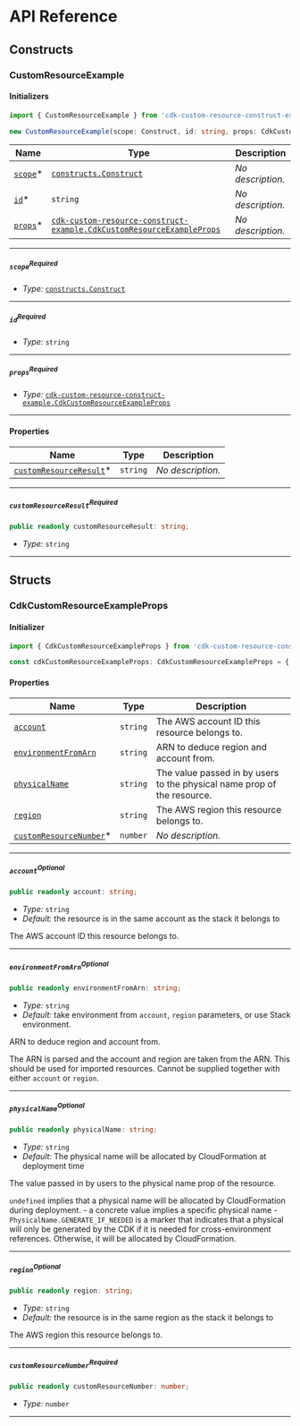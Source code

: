# API Reference <a name="API Reference" id="api-reference"></a>

## Constructs <a name="Constructs" id="constructs"></a>

### CustomResourceExample <a name="cdk-custom-resource-construct-example.CustomResourceExample" id="cdkcustomresourceconstructexamplecustomresourceexample"></a>

#### Initializers <a name="cdk-custom-resource-construct-example.CustomResourceExample.Initializer" id="cdkcustomresourceconstructexamplecustomresourceexampleinitializer"></a>

```typescript
import { CustomResourceExample } from 'cdk-custom-resource-construct-example'

new CustomResourceExample(scope: Construct, id: string, props: CdkCustomResourceExampleProps)
```

| **Name** | **Type** | **Description** |
| --- | --- | --- |
| [`scope`](#cdkcustomresourceconstructexamplecustomresourceexampleparameterscope)<span title="Required">*</span> | [`constructs.Construct`](#constructs.Construct) | *No description.* |
| [`id`](#cdkcustomresourceconstructexamplecustomresourceexampleparameterid)<span title="Required">*</span> | `string` | *No description.* |
| [`props`](#cdkcustomresourceconstructexamplecustomresourceexampleparameterprops)<span title="Required">*</span> | [`cdk-custom-resource-construct-example.CdkCustomResourceExampleProps`](#cdk-custom-resource-construct-example.CdkCustomResourceExampleProps) | *No description.* |

---

##### `scope`<sup>Required</sup> <a name="cdk-custom-resource-construct-example.CustomResourceExample.parameter.scope" id="cdkcustomresourceconstructexamplecustomresourceexampleparameterscope"></a>

- *Type:* [`constructs.Construct`](#constructs.Construct)

---

##### `id`<sup>Required</sup> <a name="cdk-custom-resource-construct-example.CustomResourceExample.parameter.id" id="cdkcustomresourceconstructexamplecustomresourceexampleparameterid"></a>

- *Type:* `string`

---

##### `props`<sup>Required</sup> <a name="cdk-custom-resource-construct-example.CustomResourceExample.parameter.props" id="cdkcustomresourceconstructexamplecustomresourceexampleparameterprops"></a>

- *Type:* [`cdk-custom-resource-construct-example.CdkCustomResourceExampleProps`](#cdk-custom-resource-construct-example.CdkCustomResourceExampleProps)

---



#### Properties <a name="Properties" id="properties"></a>

| **Name** | **Type** | **Description** |
| --- | --- | --- |
| [`customResourceResult`](#cdkcustomresourceconstructexamplecustomresourceexamplepropertycustomresourceresult)<span title="Required">*</span> | `string` | *No description.* |

---

##### `customResourceResult`<sup>Required</sup> <a name="cdk-custom-resource-construct-example.CustomResourceExample.property.customResourceResult" id="cdkcustomresourceconstructexamplecustomresourceexamplepropertycustomresourceresult"></a>

```typescript
public readonly customResourceResult: string;
```

- *Type:* `string`

---


## Structs <a name="Structs" id="structs"></a>

### CdkCustomResourceExampleProps <a name="cdk-custom-resource-construct-example.CdkCustomResourceExampleProps" id="cdkcustomresourceconstructexamplecdkcustomresourceexampleprops"></a>

#### Initializer <a name="[object Object].Initializer" id="object-objectinitializer"></a>

```typescript
import { CdkCustomResourceExampleProps } from 'cdk-custom-resource-construct-example'

const cdkCustomResourceExampleProps: CdkCustomResourceExampleProps = { ... }
```

#### Properties <a name="Properties" id="properties"></a>

| **Name** | **Type** | **Description** |
| --- | --- | --- |
| [`account`](#cdkcustomresourceconstructexamplecdkcustomresourceexamplepropspropertyaccount) | `string` | The AWS account ID this resource belongs to. |
| [`environmentFromArn`](#cdkcustomresourceconstructexamplecdkcustomresourceexamplepropspropertyenvironmentfromarn) | `string` | ARN to deduce region and account from. |
| [`physicalName`](#cdkcustomresourceconstructexamplecdkcustomresourceexamplepropspropertyphysicalname) | `string` | The value passed in by users to the physical name prop of the resource. |
| [`region`](#cdkcustomresourceconstructexamplecdkcustomresourceexamplepropspropertyregion) | `string` | The AWS region this resource belongs to. |
| [`customResourceNumber`](#cdkcustomresourceconstructexamplecdkcustomresourceexamplepropspropertycustomresourcenumber)<span title="Required">*</span> | `number` | *No description.* |

---

##### `account`<sup>Optional</sup> <a name="cdk-custom-resource-construct-example.CdkCustomResourceExampleProps.property.account" id="cdkcustomresourceconstructexamplecdkcustomresourceexamplepropspropertyaccount"></a>

```typescript
public readonly account: string;
```

- *Type:* `string`
- *Default:* the resource is in the same account as the stack it belongs to

The AWS account ID this resource belongs to.

---

##### `environmentFromArn`<sup>Optional</sup> <a name="cdk-custom-resource-construct-example.CdkCustomResourceExampleProps.property.environmentFromArn" id="cdkcustomresourceconstructexamplecdkcustomresourceexamplepropspropertyenvironmentfromarn"></a>

```typescript
public readonly environmentFromArn: string;
```

- *Type:* `string`
- *Default:* take environment from `account`, `region` parameters, or use Stack environment.

ARN to deduce region and account from.

The ARN is parsed and the account and region are taken from the ARN. This should be used for imported resources.  Cannot be supplied together with either `account` or `region`.

---

##### `physicalName`<sup>Optional</sup> <a name="cdk-custom-resource-construct-example.CdkCustomResourceExampleProps.property.physicalName" id="cdkcustomresourceconstructexamplecdkcustomresourceexamplepropspropertyphysicalname"></a>

```typescript
public readonly physicalName: string;
```

- *Type:* `string`
- *Default:* The physical name will be allocated by CloudFormation at deployment time

The value passed in by users to the physical name prop of the resource.

`undefined` implies that a physical name will be allocated by   CloudFormation during deployment. - a concrete value implies a specific physical name - `PhysicalName.GENERATE_IF_NEEDED` is a marker that indicates that a physical will only be generated   by the CDK if it is needed for cross-environment references. Otherwise, it will be allocated by CloudFormation.

---

##### `region`<sup>Optional</sup> <a name="cdk-custom-resource-construct-example.CdkCustomResourceExampleProps.property.region" id="cdkcustomresourceconstructexamplecdkcustomresourceexamplepropspropertyregion"></a>

```typescript
public readonly region: string;
```

- *Type:* `string`
- *Default:* the resource is in the same region as the stack it belongs to

The AWS region this resource belongs to.

---

##### `customResourceNumber`<sup>Required</sup> <a name="cdk-custom-resource-construct-example.CdkCustomResourceExampleProps.property.customResourceNumber" id="cdkcustomresourceconstructexamplecdkcustomresourceexamplepropspropertycustomresourcenumber"></a>

```typescript
public readonly customResourceNumber: number;
```

- *Type:* `number`

---



